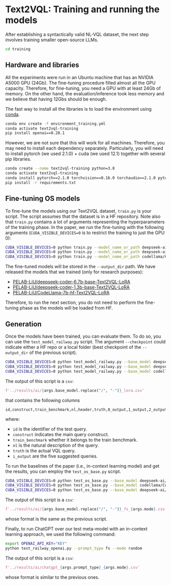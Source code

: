 
# Text2VQL: Training and running the models

After establishing a syntactically valid NL-VQL dataset, the next step involves training smaller open-source LLMs.

```bash
cd training
```

## Hardware and libraries

All the experiments were run in an Ubuntu machine that has an NVIDIA A5000 GPU (24Gb). The fine-tuning procedure
filled almost all the GPU capacity. Therefore, for fine-tuning, you need a GPU with at least 24Gb of memory.
On the other hand, the evaluation/inference took less memory and we believe that having 12Gbs should be enough.

The fast way to install all the libraries is to load the environment using [conda](https://docs.anaconda.com/free/miniconda/).

```bash
conda env create -f environment_training.yml
conda activate text2vql-training
pip install openai==0.28.1
```

However, we are not sure that this will work for all machines. Therefore, you may need to install each dependency
separately. Particularly, you will need to install pytorch (we used 2.1.0) + cuda (we used 12.1) together with several pip libraries.

```bash
conda create --name text2vql-training python=3.8
conda activate text2vql-training
conda install pytorch==2.1.0 torchvision==0.16.0 torchaudio==2.1.0 pytorch-cuda=12.1 -c pytorch -c nvidia
pip install -r requirements.txt
```

## Fine-tuning OS models

To fine-tune the models using our Text2VQL dataset, `train.py` is your script. The script assumes that the dataset is 
in a HF repository. Note also that `train.py` contains a lot of arguments representing the hyperparameters of the
training phase. In the paper, we run the fine-tuning with the following arguments (`CUDA_VISIBLE_DEVICES=0` is to restrict 
the training to just the GPU 0):

```bash
CUDA_VISIBLE_DEVICES=0 python train.py --model_name_or_path deepseek-ai/deepseek-coder-6.7b-base --output_dir adapter-deepseek-coder-6.7b-base --max_input_length 512 --max_target_length 256
CUDA_VISIBLE_DEVICES=0 python train.py --model_name_or_path deepseek-ai/deepseek-coder-1.3b-base --output_dir adapter-deepseek-coder-1.3b-base --max_input_length 1024 --max_target_length 256
CUDA_VISIBLE_DEVICES=0 python train.py --model_name_or_path codellama/CodeLlama-7b-hf --output_dir adapter-CodeLlama-7b-hf --max_input_length 512 --max_target_length 256
```

The fine-tuned models will be stored in the `--output_dir` path. We have released the models that we trained
(only for research purposes):

* [PELAB-LiU/deepseek-coder-6.7b-base-Text2VQL-LoRA](https://huggingface.co/PELAB-LiU/deepseek-coder-6.7b-base-Text2VQL-LoRA)
* [PELAB-LiU/deepseek-coder-1.3b-base-Text2VQL-LoRA](https://huggingface.co/PELAB-LiU/deepseek-coder-1.3b-base-Text2VQL-LoRA)
* [PELAB-LiU/CodeLlama-7b-hf-Text2VQL-LoRA](https://huggingface.co/PELAB-LiU/CodeLlama-7b-hf-Text2VQL-LoRA)

Therefore, to run the next section, you do not need to perform the fine-tuning phase as the models will be loaded from
HF.

## Generation

Once the models have been trained, you can evaluate them. To do so, you can use the `test_model_railway.py` script.
The argument `--checkpoint` could indicate either a HF repo or a local folder (best checkpoint of the `--output_dir` 
of the previous script). 

```bash
CUDA_VISIBLE_DEVICES=0 python test_model_railway.py --base_model deepseek-ai/deepseek-coder-6.7b-base --checkpoint PELAB-LiU/deepseek-coder-6.7b-base-Text2VQL-LoRA
CUDA_VISIBLE_DEVICES=0 python test_model_railway.py --base_model deepseek-ai/deepseek-coder-1.3b-base --checkpoint PELAB-LiU/deepseek-coder-1.3b-base-Text2VQL-LoRA
CUDA_VISIBLE_DEVICES=0 python test_model_railway.py --base_model codellama/CodeLlama-7b-hf --checkpoint PELAB-LiU/CodeLlama-7b-hf-Text2VQL-LoRA
```

The output of this script is a `csv`:
```python
f'../results/ai/{args.base_model.replace("/", "-")}_lora.csv'
```
that contains the following columns
```csv
id,construct,train_benchmark,nl,header,truth,0_output,1_output,2_output,3_output,4_output
```
where:
* `id` is the identifier of the test query.
* `construct` indicates the main query construct.
* `train_benchmark` whether it belongs to the train benchmark.
* `nl` is the natural description of the query.
* `truth` is the actual VQL query.
* `i_output` are the five suggested queries.

To run the baselines of the paper (i.e., in-context learning model) and get the results, you can employ the `test_os_base.py` script.
```bash
CUDA_VISIBLE_DEVICES=0 python test_os_base.py --base_model deepseek-ai/deepseek-coder-6.7b-base --mode random
CUDA_VISIBLE_DEVICES=0 python test_os_base.py --base_model codellama/CodeLlama-7b-hf --mode random
CUDA_VISIBLE_DEVICES=0 python test_os_base.py --base_model deepseek-ai/deepseek-coder-1.3b-base --mode random
```

The output of this script is a `csv`:
```python
f'../results/ai/{args.base_model.replace("/", "-")}_fs_{args.mode}.csv'
```
whose format is the same as the previous script.

Finally, to run ChatGPT over our test meta-model with an in-context learning approach, we used the following command: 
```bash
export OPENAI_API_KEY="KEY"
python test_railway_openai.py --prompt_type fs --mode random
```
The output of this script is a `csv`:
```python
f'../results/ai/chatgpt_{args.prompt_type}_{args.mode}.csv'
```
whose format is similar to the previous ones.
